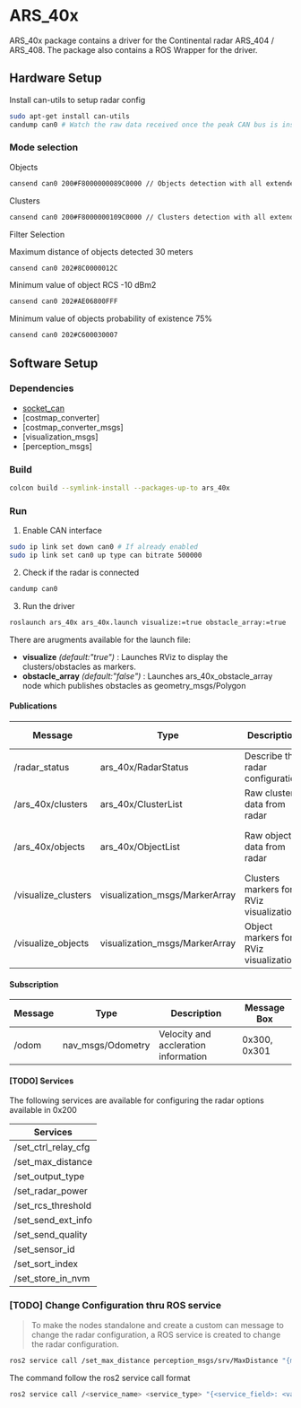 # ARS_40x

 ARS_40x package contains a driver for the Continental radar ARS_404 / ARS_408.
 The package also contains a ROS Wrapper for the driver.

## Hardware Setup
Install can-utils to setup radar config
```bash
sudo apt-get install can-utils
candump can0 # Watch the raw data received once the peak CAN bus is installed and connected to Radar
```

### Mode selection

Objects
```bash
cansend can0 200#F8000000089C0000 // Objects detection with all extended properties
```
Clusters
```bash
cansend can0 200#F8000000109C0000 // Clusters detection with all extended properties
```

Filter Selection

Maximum distance of objects detected 30 meters
```bash
cansend can0 202#8C0000012C
```
Minimum value of object RCS -10 dBm2
```bash
cansend can0 202#AE06800FFF
```
Minimum value of objects probability of existence 75%
```bash
cansend can0 202#C600030007
```

## Software Setup
### Dependencies

- [socket_can](https://github.com/Project-MANAS/socket_can)
- [costmap_converter]
- [costmap_converter_msgs]
- [visualization_msgs]
- [perception_msgs]

### Build

```bash
colcon build --symlink-install --packages-up-to ars_40x
```

### Run
1. Enable CAN interface
```bash
sudo ip link set down can0 # If already enabled
sudo ip link set can0 up type can bitrate 500000
```

2. Check if the radar is connected
```bash
candump can0
```

3. Run the driver
```bash
roslaunch ars_40x ars_40x.launch visualize:=true obstacle_array:=true
```
There are arugments available for the launch file:

- **visualize** *(default:"true")* : Launches RViz to display the clusters/obstacles as markers.
- **obstacle_array** *(default:"false")* : Launches ars_40x_obstacle_array node which publishes obstacles as geometry_msgs/Polygon

#### Publications

|Message|Type|Description|Message Box|
|---|---|---|---|
|/radar_status|ars_40x/RadarStatus|Describe the radar configuration|0x201|
|/ars_40x/clusters|ars_40x/ClusterList|Raw clusters data from radar|0x600, 0x701|
|/ars_40x/objects|ars_40x/ObjectList|Raw objects data from radar|0x60A, 0x60B, 0x60C, 0x60D|
|/visualize_clusters|visualization_msgs/MarkerArray|Clusters markers for RViz visualization| - |
|/visualize_objects|visualization_msgs/MarkerArray|Object markers for RViz visualization| - |

#### Subscription

|Message|Type|Description|Message Box|
|---|---|---|---|
|/odom|nav_msgs/Odometry|Velocity and accleration information|0x300, 0x301|


#### [TODO] Services
The following services are available for configuring the radar options available in 0x200

|Services|
|---|
|/set_ctrl_relay_cfg|
|/set_max_distance|
|/set_output_type|
|/set_radar_power|
|/set_rcs_threshold|
|/set_send_ext_info|
|/set_send_quality|
|/set_sensor_id|
|/set_sort_index|
|/set_store_in_nvm|

### [TODO] Change Configuration thru ROS service

> To make the nodes standalone and create a custom can message to change the radar configuration, a ROS service is created to change the radar configuration.

```bash
ros2 service call /set_max_distance perception_msgs/srv/MaxDistance "{max_distance: 160.0}"
```

The command follow the ros2 service call format
```bash
ros2 service call /<service_name> <service_type> "{<service_field>: <value>}"
```

